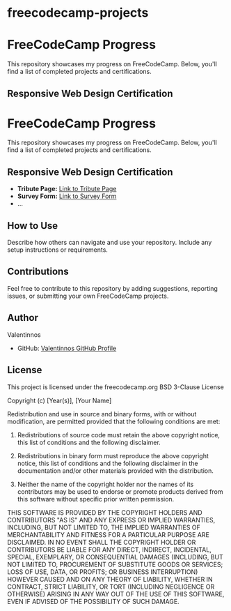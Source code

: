 # freecodecamp-projects
# FreeCodeCamp Progress

This repository showcases my progress on FreeCodeCamp. Below, you'll find a list of completed projects and certifications.

## Responsive Web Design Certification
# FreeCodeCamp Progress

This repository showcases my progress on FreeCodeCamp. Below, you'll find a list of completed projects and certifications.

## Responsive Web Design Certification

- **Tribute Page:** [Link to Tribute Page](./freecodecamp-projects/tribute-page)
- **Survey Form:** [Link to Survey Form](./freecodecamp-projects/survey-form)
- ...

## How to Use

Describe how others can navigate and use your repository. Include any setup instructions or requirements.

## Contributions

Feel free to contribute to this repository by adding suggestions, reporting issues, or submitting your own FreeCodeCamp projects.

## Author

Valentinnos
- GitHub: [Valentinnos GitHub Profile](https://github.com/Valentinnos)

## License
This project is licensed under the freecodecamp.org
BSD 3-Clause License

Copyright (c) [Year(s)], [Your Name]

Redistribution and use in source and binary forms, with or without modification, are permitted provided that the following conditions are met:

1. Redistributions of source code must retain the above copyright notice, this list of conditions and the following disclaimer.

2. Redistributions in binary form must reproduce the above copyright notice, this list of conditions and the following disclaimer in the documentation and/or other materials provided with the distribution.

3. Neither the name of the copyright holder nor the names of its contributors may be used to endorse or promote products derived from this software without specific prior written permission.

THIS SOFTWARE IS PROVIDED BY THE COPYRIGHT HOLDERS AND CONTRIBUTORS "AS IS" AND ANY EXPRESS OR IMPLIED WARRANTIES, INCLUDING, BUT NOT LIMITED TO, THE IMPLIED WARRANTIES OF MERCHANTABILITY AND FITNESS FOR A PARTICULAR PURPOSE ARE DISCLAIMED. IN NO EVENT SHALL THE COPYRIGHT HOLDER OR CONTRIBUTORS BE LIABLE FOR ANY DIRECT, INDIRECT, INCIDENTAL, SPECIAL, EXEMPLARY, OR CONSEQUENTIAL DAMAGES (INCLUDING, BUT NOT LIMITED TO, PROCUREMENT OF SUBSTITUTE GOODS OR SERVICES; LOSS OF USE, DATA, OR PROFITS; OR BUSINESS INTERRUPTION) HOWEVER CAUSED AND ON ANY THEORY OF LIABILITY, WHETHER IN CONTRACT, STRICT LIABILITY, OR TORT (INCLUDING NEGLIGENCE OR OTHERWISE) ARISING IN ANY WAY OUT OF THE USE OF THIS SOFTWARE, EVEN IF ADVISED OF THE POSSIBILITY OF SUCH DAMAGE.
